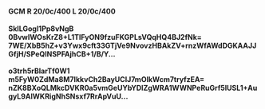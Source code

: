 #### GCM R 20/0c/400 L 20/0c/400
**SkILGogI1Pp8vNgB**<br/>**0BvwIWOsKrZ8+L1TIFyON9fzuFKGPLsVQqHQ4BJ2fNk=**<br/>**7WE/XbB5hZ+v3Ywx9cft33GTjVe9NvovzHBAkZV+rnzWfAWdDGKAAJJGfjH/SPeQlNSPFAjhCB+1/B/Y...**<br/><br/>
**o3trh5rBlarTf0W1**<br/>**m5FyW0ZdMa8M7IkkvCh2BayUClJ7mOlkWcm7tryfzEA=**<br/>**nZK8BXoQLMkcDVKR0a5vmGeUYbYDIZgWRA1WWNPeRuGrf5lUSL1+AugyL9AlWKRigNhSNsxf7RrApVuU...**